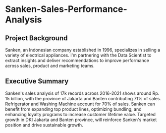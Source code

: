 # Sanken-Sales-Performance-Analysis

## Project Background
Sanken, an Indonesian company established in 1996, specializes in selling a variety of electrical appliances. I'm partnering with the Data Scientist to extract insights and deliver recommendations to improve performance across sales, product and marketing teams.

## Executive Summary
Sanken's sales analysis of 17k records across 2016-2021 shows around Rp. 15 billion, with the province of Jakarta and Banten contributing 71% of sales. Refrigerator and Washing Machine account for 70% of sales. Sanken can benefit from expanding top product lines, optimizing bundling, and enhancing loyalty programs to increase customer lifetime value. Targeted growth in DKI Jakarta and Banten province, will reinforce Sanken's market position and drive sustainable growth.
